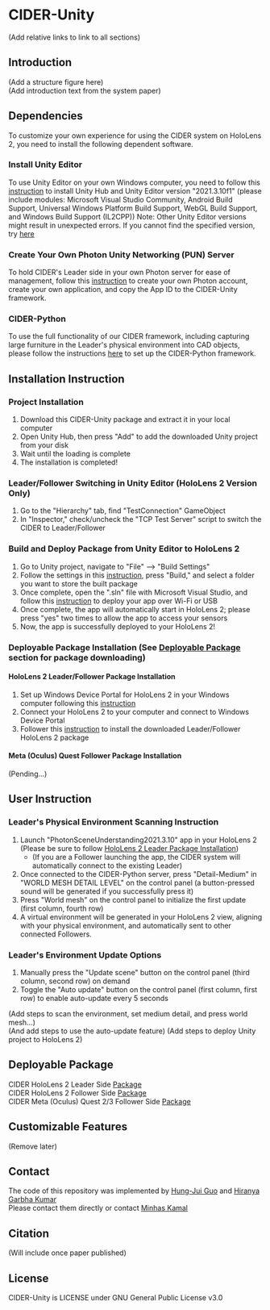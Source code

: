 # CIDER-Unity
(Add relative links to link to all sections)  

## Introduction
(Add a structure figure here)  
(Add introduction text from the system paper)  

## Dependencies
To customize your own experience for using the CIDER system on HoloLens 2, you need to install the following dependent software.  
### Install Unity Editor
To use Unity Editor on your own Windows computer, you need to follow this [instruction](https://learn.unity.com/tutorial/install-the-unity-hub-and-editor-4?uv=2021.3#) to install Unity Hub and Unity Editor version "2021.3.10f1" (please include modules: Microsoft Visual Studio Community, Android Build Support, Universal Windows Platform Build Support, WebGL Build Support, and Windows Build Support (IL2CPP))
Note: Other Unity Editor versions might result in unexpected errors. If you cannot find the specified version, try [here](https://unity.com/cn/releases/editor/archive)  
### Create Your Own Photon Unity Networking (PUN) Server
To hold CIDER's Leader side in your own Photon server for ease of management, follow this [instruction](https://learn.microsoft.com/en-us/windows/mixed-reality/develop/unity/tutorials/mr-learning-sharing-02#creating-the-pun-application) to create your own Photon account, create your own application, and copy the App ID to the CIDER-Unity framework. 
### CIDER-Python
To use the full functionality of our CIDER framework, including capturing large furniture in the Leader's physical environment into CAD objects, please follow the instructions [here](someLink) to set up the CIDER-Python framework. 

## Installation Instruction
### Project Installation
1. Download this CIDER-Unity package and extract it in your local computer
2. Open Unity Hub, then press "Add" to add the downloaded Unity project from your disk
3. Wait until the loading is complete
4. The installation is completed!  
### Leader/Follower Switching in Unity Editor (HoloLens 2 Version Only)
1. Go to the "Hierarchy" tab, find "TestConnection" GameObject
2. In "Inspector," check/uncheck the "TCP Test Server" script to switch the CIDER to Leader/Follower
### Build and Deploy Package from Unity Editor to HoloLens 2
1. Go to Unity project, navigate to "File" --> "Build Settings"
2. Follow the settings in this [instruction](https://learn.microsoft.com/en-us/windows/mixed-reality/develop/unity/build-and-deploy-to-hololens#build-the-unity-project), press "Build," and select a folder you want to store the built package
3. Once complete, open the ".sln" file with Microsoft Visual Studio, and follow this [instruction](https://learn.microsoft.com/en-us/windows/mixed-reality/develop/advanced-concepts/using-visual-studio?tabs=hl2#deploying-a-hololens-app-over-wi-fi-or-usb) to deploy your app over Wi-Fi or USB
4. Once complete, the app will automatically start in HoloLens 2; please press "yes" two times to allow the app to access your sensors
5. Now, the app is successfully deployed to your HoloLens 2!
### Deployable Package Installation (See [Deployable Package](#deployable-package) section for package downloading)
#### HoloLens 2 Leader/Follower Package Installation
1. Set up Windows Device Portal for HoloLens 2 in your Windows computer following this [instruction](https://learn.microsoft.com/en-us/windows/mixed-reality/develop/advanced-concepts/using-the-windows-device-portal)
2. Connect your HoloLens 2 to your computer and connect to Windows Device Portal
3. Follower this [instruction](https://learn.microsoft.com/en-us/windows/mixed-reality/develop/advanced-concepts/using-the-windows-device-portal#installing-an-app) to install the downloaded Leader/Follower HoloLens 2 package
#### Meta (Oculus) Quest Follower Package Installation 
(Pending...)

## User Instruction
### Leader's Physical Environment Scanning Instruction
1. Launch "PhotonSceneUnderstanding2021.3.10" app in your HoloLens 2 (Please be sure to follow [HoloLens 2 Leader Package Installation](#hololens-2-leaderfollower-package-installation))
    - (If you are a Follower launching the app, the CIDER system will automatically connect to the existing Leader)
3. Once connected to the CIDER-Python server, press "Detail-Medium" in "WORLD MESH DETAIL LEVEL" on the control panel (a button-pressed sound will be generated if you successfully press it)
4. Press "World mesh" on the control panel to initialize the first update (first column, fourth row)
5. A virtual environment will be generated in your HoloLens 2 view, aligning with your physical environment, and automatically sent to other connected Followers.
### Leader's Environment Update Options
1. Manually press the "Update scene" button on the control panel (third column, second row) on demand
2. Toggle the "Auto update" button on the control panel (first column, first row) to enable auto-update every 5 seconds

(Add steps to scan the environment, set medium detail, and press world mesh...)  
(And add steps to use the auto-update feature)
(Add steps to deploy Unity project to HoloLens 2)

## Deployable Package
CIDER HoloLens 2 Leader Side [Package](https://utdallas.box.com/s/z39vssfdu8bqfe1j0t08njfvwlzqvljg)  
CIDER HoloLens 2 Follower Side [Package](https://utdallas.box.com/s/tf8xgft15eavd7n4llpnt5sijqjrb02s)  
CIDER Meta (Oculus) Quest 2/3 Follower Side [Package](https://utdallas.box.com/s/qtbn0hcn2ufrvy2mqs2pru4vol45ersz)

## Customizable Features
(Remove later)

## Contact
The code of this repository was implemented by [Hung-Jui Guo](mailto:hxg190003@utdallas.edu) and [Hiranya Garbha Kumar](mailto:hiranya@utdallas.edu)  
Please contact them directly or contact [Minhas Kamal](mailto:minhas.kamal@utdallas.edu)

## Citation
(Will include once paper published)

## License
CIDER-Unity is LICENSE under GNU General Public License v3.0
